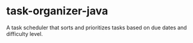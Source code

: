 # task-organizer-java
A task scheduler that sorts and prioritizes tasks based on due dates and difficulty level. 

